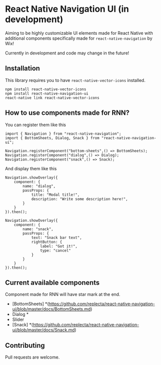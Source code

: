 # React Native Navigation UI (in development)

Aiming to be highly customizable UI elements made for React Native with additional components specifically made for `react-native-navigation` by Wix!

Currently in development and code may change in the future!

## Installation
This library requires you to have `react-native-vector-icons` installed.
```
npm install react-native-vector-icons
npm install react-native-navigation-ui
react-native link react-native-vector-icons
```

## How to use components made for RNN?

You can register them like this
```
import { Navigation } from "react-native-navigation";
import { BottomSheets, Dialog, Snack } from "react-native-navigation-ui";

Navigation.registerComponent("bottom-sheets",() => BottomSheets);
Navigation.registerComponent("dialog",() => Dialog);
Navigation.registerComponent("snack",() => Snack);
```
And display them like this

```
Navigation.showOverlay({
    component: {
        name: "dialog",
        passProps: {
            title: "Modal title!",
            description: "Write some description here!",
        }
    }
}).then();

Navigation.showOverlay({
    component: {
        name: "snack",
        passProps: {
            text: "Snack bar text",
            rightButton: {
                label: "Got it!",
                type: "cancel"
            }
        }
    }
}).then();
```

## Current available components

Component made for RNN will have star mark at the end.

- [BottomSheets] *(https://github.com/replecta/react-native-navigation-ui/blob/master/docs/BottomSheets.md)
- Dialog *
- Slider
- [Snack] *(https://github.com/replecta/react-native-navigation-ui/blob/master/docs/Snack.md)

## Contributing

Pull requests are welcome.
